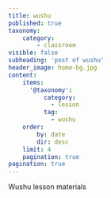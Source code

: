 ```yaml
---
title: wushu
published: true
taxonomy:
    category:
        - classroom
visible: false
subheading: 'post of wushu'
header_image: home-bg.jpg
content:
    items:
      '@taxonomy':
          category:
            - lesson
          tag:
            - wushu
    order:
        by: date
        dir: desc
    limit: 4
    pagination: true
pagination: true
---
```


Wushu lesson materials
